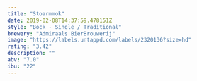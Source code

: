 ```yaml
---
title: "Stoarmmok"
date: 2019-02-08T14:37:59.478151Z
style: "Bock - Single / Traditional"
brewery: "Admiraals BierBrouwerij"
image: "https://labels.untappd.com/labels/2320136?size=hd"
rating: "3.42"
description: ""
abv: "7.0"
ibu: "22"
---
```

